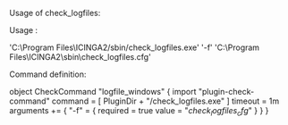 Usage of check_logfiles:


Usage :

'C:\Program Files\ICINGA2\/sbin/check_logfiles.exe' '-f' 'C:\Program Files\ICINGA2\sbin\check_logfiles.cfg'


Command definition:

object CheckCommand "logfile_windows" {
    import "plugin-check-command"
    command = [ PluginDir + "/check_logfiles.exe" ]
    timeout = 1m
    arguments += {
        "-f" = {
            required = true
            value = "$check_logfiles_cfg$"
        }
    }
}


